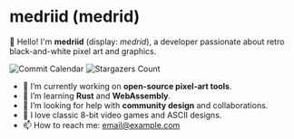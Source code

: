 # medriid (medrid)

👋 Hello! I'm **medriid** (display: *medrid*), a developer passionate about retro black-and-white pixel art and graphics.

<picture>
  <img src="/metrics.plugin.isocalendar.fullyear.svg" alt="Commit Calendar" />
</picture>
<picture>
  <img src="/metrics.plugin.stargazers.svg" alt="Stargazers Count" />
</picture>

- 🔭 I’m currently working on **open-source pixel-art tools**.
- 🌱 I’m learning **Rust** and **WebAssembly**.
- 🤔 I’m looking for help with **community design** and collaborations.
- 🖤 I love classic 8-bit video games and ASCII designs.
- 📫 How to reach me: [email@example.com](mailto:email@example.com)  

